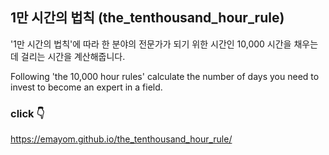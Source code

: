 ## 1만 시간의 법칙 (the_tenthousand_hour_rule)


'1만 시간의 법칙'에 따라
한 분야의 전문가가 되기 위한 시간인 
10,000 시간을 채우는데 걸리는 시간을 계산해줍니다.

Following 'the 10,000 hour rules'
calculate the number of days you need to invest to become an expert in a field. 


### click 👇
https://emayom.github.io/the_tenthousand_hour_rule/
